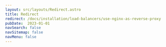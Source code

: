```yaml
---
layout: src/layouts/Redirect.astro
title: Redirect
redirect: /docs/installation/load-balancers/use-nginx-as-reverse-proxy
pubDate:  2023-01-01
navSearch: false
navSitemap: false
navMenu: false
---
```

